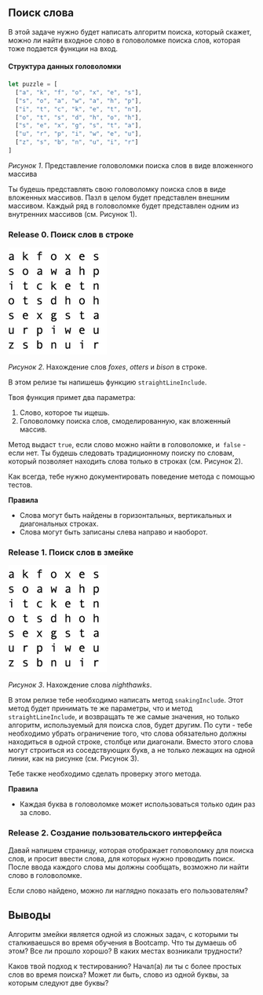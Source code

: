 ## Поиск слова

В этой задаче нужно будет написать алгоритм поиска, который скажет, можно ли найти входное слово в головоломке поиска слов, которая тоже подается функции на вход.

#### Структура данных головоломки

```javascript
let puzzle = [
  ["a", "k", "f", "o", "x", "e", "s"],
  ["s", "o", "a", "w", "a", "h", "p"],
  ["i", "t", "c", "k", "e", "t", "n"],
  ["o", "t", "s", "d", "h", "o", "h"],
  ["s", "e", "x", "g", "s", "t", "a"],
  ["u", "r", "p", "i", "w", "e", "u"],
  ["z", "s", "b", "n", "u", "i", "r"]
]
```
*Рисунок 1*. Представление головоломки поиска слов в виде вложенного массива

Ты будешь представлять свою головоломку поиска слов в виде вложенных массивов. Пазл в целом будет представлен внешним массивом. Каждый ряд в головоломке будет представлен одним из внутренних массивов (см. Рисунок 1).

### Release 0. Поиск слов в строке

![Поиск слов в строках](readme-assets/straight-word.gif)

*Рисунок 2*. Нахождение слов *foxes*, *otters* и *bison* в строке.

В этом релизе ты напишешь функцию `straightLineInclude`.

Твоя функция примет два параметра:
1. Слово, которое ты ищешь.
2. Головоломку поиска слов, смоделированную, как вложенный массив.

Метод выдаст `true`, если слово можно найти в головоломке, и` false` - если нет. Ты будешь следовать традиционному поиску по словам, который позволяет находить слова только в строках (см. Рисунок 2).

Как всегда, тебе нужно документировать поведение метода с помощью тестов.

**Правила**
- Слова могут быть найдены в горизонтальных, вертикальных и диагональных строках.
- Слова могут быть записаны слева направо и наоборот.

### Release 1. Поиск слов в змейке

![поиск слов в змейке](readme-assets/snaking-word.gif)

*Рисунок 3*. Нахождение слова *nighthawks*.

В этом релизе тебе необходимо написать метод `snakingInclude`. Этот метод будет принимать те же параметры, что и метод `straightLineInclude`, и возвращать те же самые значения, но только алгоритм, используемый для поиска слов, будет другим. По сути - тебе необходимо убрать ограничение того, что слова обязательно должны находиться в одной строке, столбце или диагонали. Вместо этого слова могут строиться из соседствующих букв, а не только лежащих на одной линии, как на рисунке (см. Рисунок 3).

Тебе также необходимо сделать проверку этого метода.

**Правила**
- Каждая буква в головоломке может использоваться только один раз за слово.


### Release 2. Создание пользовательского интерфейса

Давай напишем страницу, которая отображает головоломку для поиска слов, и просит ввести слова, для которых нужно проводить поиск. После ввода каждого слова мы должны сообщать, возможно ли найти слово в головоломке.

Если слово найдено, можно ли наглядно показать его пользователям?

## Выводы

Алгоритм змейки является одной из сложных задач, с которыми ты сталкиваешься во время обучения в Bootcamp. Что ты думаешь об этом? Все ли прошло хорошо? В каких местах возникали трудности?

Каков твой подход к тестированию? Начал(а) ли ты с более простых слов во время поиска? Может ли быть, слово из одной буквы, за которым следуют две буквы?

[wikipedia word search]: https://en.wikipedia.org/wiki/Word_search
